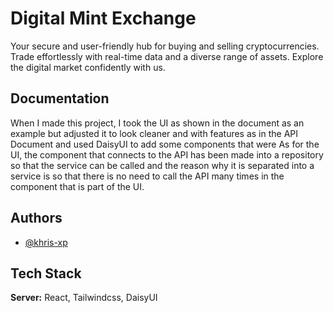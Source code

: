# Digital Mint Exchange

Your secure and user-friendly hub for buying and selling cryptocurrencies. Trade effortlessly with real-time data and a diverse range of assets. Explore the digital market confidently with us.

## Documentation

When I made this project, I took the UI as shown in the document as an example but adjusted it to look cleaner and with features as in the API Document and used DaisyUI to add some components that were As for the UI, the component that connects to the API has been made into a repository so that the service can be called and the reason why it is separated into a service is so that there is no need to call the API many times in the component that is part of the UI.

## Authors

- [@khris-xp](https://github.com/khris-xp)

## Tech Stack

**Server:** React, Tailwindcss, DaisyUI
